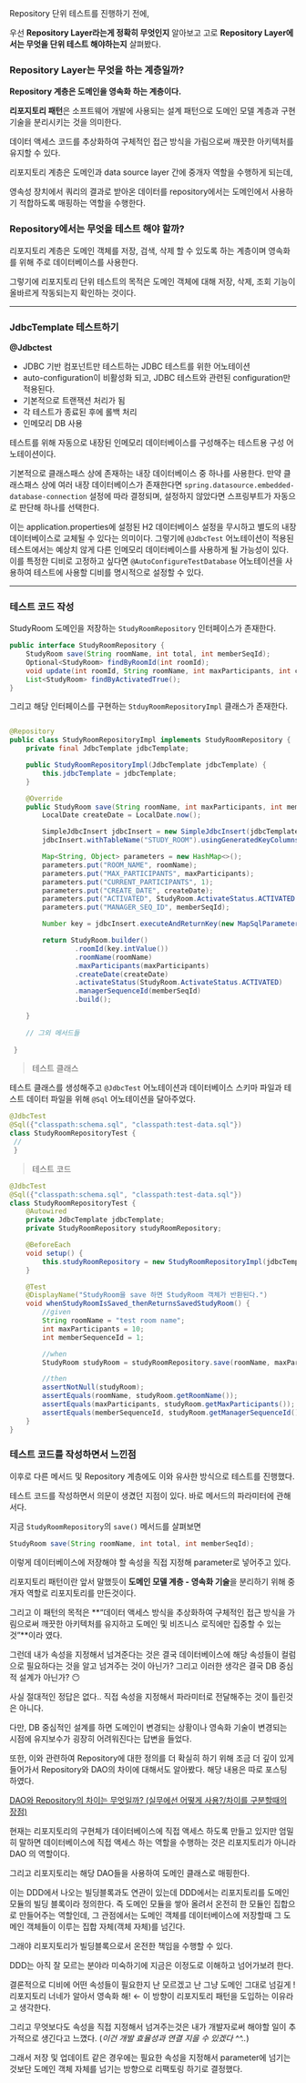 Repository 단위 테스트를 진행하기 전에,

우선 **Repository Layer라는게 정확히 무엇인지** 알아보고 고로 **Repository Layer에서는 무엇을 단위 테스트 해야하는지** 살펴봤다.

### Repository Layer는 무엇을 하는 계층일까?

**Repository 계층은 도메인을 영속화 하는 계층이다.**

**리포지토리 패턴**은 소프트웨어 개발에 사용되는 설계 패턴으로 도메인 모델 계층과 구현 기술을 분리시키는 것을 의미한다.


데이터 액세스 코드를 추상화하여 구체적인 접근 방식을 가림으로써 깨끗한 아키텍처를 유지할 수 있다.

리포지토리 계층은 도메인과 data source layer 간에 중개자 역할을 수행하게 되는데,

영속성 장치에서 쿼리의 결과로 받아온 데이터를 repository에서는 도메인에서 사용하기 적합하도록 매핑하는 역할을 수행한다.

### Repository에서는 무엇을 테스트 해야 할까?

리포지토리 계층은 도메인 객체를 저장, 검색, 삭제 할 수 있도록 하는 계층이며 영속화를 위해 주로 데이터베이스를 사용한다.

그렇기에 리포지토리 단위 테스트의 목적은 도메인 객체에 대해 저장, 삭제, 조회 기능이 올바르게 작동되는지 확인하는 것이다.

---

### JdbcTemplate 테스트하기

**@Jdbctest**

- JDBC 기반 컴포넌트만 테스트하는 JDBC 테스트를 위한 어노테이션
- auto-configuration이 비활성화 되고, JDBC 테스트와 관련된 configuration만 적용된다.
- 기본적으로 트랜잭션 처리가 됨
- 각 테스트가 종료된 후에 롤백 처리
- 인메모리 DB 사용

테스트를 위해 자동으로 내장된 인메모리 데이터베이스를 구성해주는 테스트용 구성 어노테이션이다.

기본적으로 클래스패스 상에 존재하는 내장 데이터베이스 중 하나를 사용한다. 만약 클래스패스 상에 여러 내장 데이터베이스가 존재한다면 `spring.datasource.embedded-database-connection` 설정에 따라 결정되며, 설정하지 않았다면 스프링부트가 자동으로 판단해 하나를 선택한다.

이는 application.properties에 설정된 H2 데이터베이스 설정을 무시하고 별도의 내장 데이터베이스로 교체될 수 있다는 의미이다. 그렇기에 `@JdbcTest` 어노테이션이 적용된 테스트에서는 예상치 않게 다른 인메모리 데이터베이스를 사용하게 될 가능성이 있다. 이를 특정한 디비로 고정하고 싶다면 `@AutoConfigureTestDatabase` 어노테이션을 사용하여 테스트에 사용할 디비를 명시적으로 설정할 수 있다.

---

### 테스트 코드 작성

StudyRoom 도메인을 저장하는 `StudyRoomRepository` 인터페이스가 존재한다.

```java
public interface StudyRoomRepository {
    StudyRoom save(String roomName, int total, int memberSeqId);
    Optional<StudyRoom> findByRoomId(int roomId);
    void update(int roomId, String roomName, int maxParticipants, int currentParticipants, int managerSequenceId);
    List<StudyRoom> findByActivatedTrue();
}
```

그리고 해당 인터페이스를 구현하는 `StduyRoomRepositoryImpl` 클래스가 존재한다.

```java

@Repository
public class StudyRoomRepositoryImpl implements StudyRoomRepository {
    private final JdbcTemplate jdbcTemplate;

    public StudyRoomRepositoryImpl(JdbcTemplate jdbcTemplate) {
        this.jdbcTemplate = jdbcTemplate;
    }

    @Override
    public StudyRoom save(String roomName, int maxParticipants, int memberSeqId) {
        LocalDate createDate = LocalDate.now();

        SimpleJdbcInsert jdbcInsert = new SimpleJdbcInsert(jdbcTemplate);
        jdbcInsert.withTableName("STUDY_ROOM").usingGeneratedKeyColumns("ROOM_ID");

        Map<String, Object> parameters = new HashMap<>();
        parameters.put("ROOM_NAME", roomName);
        parameters.put("MAX_PARTICIPANTS", maxParticipants);
        parameters.put("CURRENT_PARTICIPANTS", 1);
        parameters.put("CREATE_DATE", createDate);
        parameters.put("ACTIVATED", StudyRoom.ActivateStatus.ACTIVATED.getStatusValue());
        parameters.put("MANAGER_SEQ_ID", memberSeqId);

        Number key = jdbcInsert.executeAndReturnKey(new MapSqlParameterSource(parameters));

        return StudyRoom.builder()
                .roomId(key.intValue())
                .roomName(roomName)
                .maxParticipants(maxParticipants)
                .createDate(createDate)
                .activateStatus(StudyRoom.ActivateStatus.ACTIVATED)
                .managerSequenceId(memberSeqId)
                .build();

    }
    
    // 그외 메서드들
    
 }

```

> 테스트 클래스
>

테스트 클래스를 생성해주고 `@JdbcTest` 어노테이션과 데이터베이스 스키마 파일과 테스트 데이터 파일을 위해 `@Sql` 어노테이션을 달아주었다.

```java
@JdbcTest
@Sql({"classpath:schema.sql", "classpath:test-data.sql"})
class StudyRoomRepositoryTest {
 //
 }
```

> 테스트 코드
>

```java
@JdbcTest
@Sql({"classpath:schema.sql", "classpath:test-data.sql"})
class StudyRoomRepositoryTest {
    @Autowired
    private JdbcTemplate jdbcTemplate;
    private StudyRoomRepository studyRoomRepository;

    @BeforeEach
    void setup() {
        this.studyRoomRepository = new StudyRoomRepositoryImpl(jdbcTemplate);
    }

    @Test
    @DisplayName("StudyRoom을 save 하면 StudyRoom 객체가 반환된다.")
    void whenStudyRoomIsSaved_thenReturnsSavedStudyRoom() {
        //given
        String roomName = "test room name";
        int maxParticipants = 10;
        int memberSequenceId = 1;

        //when
        StudyRoom studyRoom = studyRoomRepository.save(roomName, maxParticipants, memberSequenceId);

        //then
        assertNotNull(studyRoom);
        assertEquals(roomName, studyRoom.getRoomName());
        assertEquals(maxParticipants, studyRoom.getMaxParticipants());
        assertEquals(memberSequenceId, studyRoom.getManagerSequenceId());
    }
}
```

### 테스트 코드를 작성하면서 느낀점

이후로 다른 메서드 및 Repository 계층에도 이와 유사한 방식으로 테스트를 진행했다.

테스트 코드를 작성하면서 의문이 생겼던 지점이 있다. 바로 메서드의 파라미터에 관해서다.

지금 `StudyRoomRepository`의 `save()` 메서드를 살펴보면

```java
StudyRoom save(String roomName, int total, int memberSeqId);
```

이렇게 데이터베이스에 저장해야 할 속성을 직접 지정해 parameter로 넣어주고 있다.

리포지토리 패턴이란 앞서 말했듯이 **도메인 모델 계층 - 영속화 기술**을 분리하기 위해 중개자 역할로 리포지토리를 만든것이다.

그리고 이 패턴의 목적은 **“데이터 액세스 방식을 추상화하여 구체적인 접근 방식을 가림으로써 깨끗한 아키텍처를 유지하고 도메인 및 비즈니스 로직에만 집중할 수 있는 것”**이라 였다.

그런데 내가 속성을 지정해서 넘겨준다는 것은 결국 데이터베이스에 해당 속성들이 컬럼으로 필요하다는 것을 알고 넘겨주는 것이 아닌가? 그리고 이러한 생각은 결국 DB 중심적 설계가 아닌가? 😶

사실 절대적인 정답은 없다.. 직접 속성을 지정해서 파라미터로 전달해주는 것이 틀린것은 아니다.

다만, DB 중심적인 설계를 하면 도메인이 변경되는 상황이나 영속화 기술이 변경되는 시점에 유지보수가 굉장히 어려워진다는 답변을 들었다.

또한, 이와 관련하여 Repository에 대한 정의를 더 확실히 하기 위해 조금 더 깊이 있게 들어가서 Repository와 DAO의 차이에 대해서도 알아봤다. 해당 내용은 따로 포스팅 하였다.

[DAO와 Repository의 차이는 무엇일까? (실무에선 어떻게 사용?/차이를 구분할때의 장점)](https://dev-wooni.tistory.com/6)

현재는 리포지토리의 구현체가 데이터베이스에 직접 액세스 하도록 만들고 있지만 엄밀히 말하면 데이터베이스에 직접 액세스 하는 역할을 수행하는 것은 리포지토리가 아니라 DAO 의 역할이다.

그리고 리포지토리는 해당 DAO들을 사용하여 도메인 클래스로 매핑한다.

이는 DDD에서 나오는 빌딩블록과도 연관이 있는데 DDD에서는 리포지토리를 도메인 모듈의 빌딩 블록이라 정의한다. 즉 도메인 모듈을 쌓아 올려서 온전히 한 모듈인 집합으로 만들어주는 역할인데, 그 관점에서는 도메인 객체를 데이터베이스에 저장할때 그 도메인 객체들이 이루는 집합 자체(객체 자체)를 넘긴다.

그래야 리포지토리가 빌딩블록으로서 온전한 책임을 수행할 수 있다.

DDD는 아직 잘 모르는 분야라 미숙하기에 지금은 이정도로 이해하고 넘어가보려 한다.

결론적으로 디비에 어떤 속성들이 필요한지 난 모르겠고 난 그냥 도메인 그대로 넘길게 ! 리포지토리 너네가 알아서 영속화 해! ← 이 방향이 리포지토리 패턴을 도입하는 이유라고 생각한다.

그리고 무엇보다도 속성을 직접 지정해서 넘겨주는것은 내가 개발자로써 해야할 일이 추가적으로 생긴다고 느꼈다. (*이건 개발 효율성과 연결 지을 수 있겠다 ^^..*)

그래서 저장 및 업데이트 같은 경우에는 필요한 속성을 지정해서 parameter에 넘기는것보단 도메인 객체 자체를 넘기는 방향으로 리팩토링 하기로 결정했다.